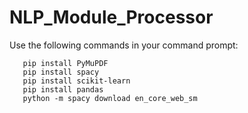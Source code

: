 ﻿# NLP_Module_Processor

Use the following commands in your command prompt:
```
   pip install PyMuPDF
   pip install spacy
   pip install scikit-learn
   pip install pandas
   python -m spacy download en_core_web_sm
```
